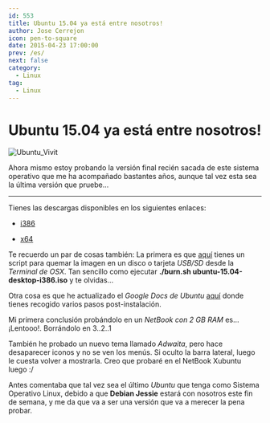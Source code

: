 ```yaml
---
id: 553
title: Ubuntu 15.04 ya está entre nosotros!
author: Jose Cerrejon
icon: pen-to-square
date: 2015-04-23 17:00:00
prev: /es/
next: false
category:
  - Linux
tag:
  - Linux
---
```


# Ubuntu 15.04 ya está entre nosotros!

![Ubuntu_Vivit](/images/2015/04/ubuntu_vivit.png)

Ahora mismo estoy probando la versión final recién sacada de este sistema operativo que me ha acompañado bastantes años, aunque tal vez esta sea la última versión que pruebe...

- - -
Tienes las descargas disponibles en los siguientes enlaces:

* [i386](http://releases.ubuntu.com/vivid/ubuntu-15.04-desktop-i386.iso)

* [x64](http://releases.ubuntu.com/vivid/ubuntu-15.04-desktop-amd64.iso)

Te recuerdo un par de cosas también: La primera es que [aquí](https://github.com/jmcerrejon/scripts/blob/master/burn.sh) tienes un script para quemar la imagen en un disco o tarjeta *USB/SD* desde la *Terminal de OSX*. Tan sencillo como ejecutar **./burn.sh ubuntu-15.04-desktop-i386.iso** y te olvidas...

Otra cosa es que he actualizado el *Google Docs de Ubuntu* [aquí](http://goo.gl/63X0p) donde tienes recogido varios pasos post-instalación.

Mi primera conclusión probándolo en un *NetBook con 2 GB RAM* es... ¡Lentooo!. Borrándolo en 3..2..1

También he probado un nuevo tema llamado *Adwaita*, pero hace desaparecer iconos y no se ven los menús. Si oculto la barra lateral, luego le cuesta volver a mostrarla. Creo que probaré en el NetBook Xubuntu luego :/

Antes comentaba que tal vez sea el último *Ubuntu* que tenga como Sistema Operativo Linux, debido a que **Debian Jessie** estará con nosotros este fin de semana, y me da que va a ser una versión que va a merecer la pena probar.